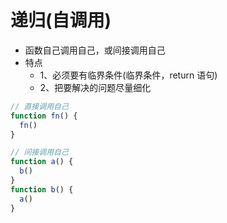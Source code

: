 # 递归(自调用)

- 函数自己调用自己，或间接调用自己
- 特点
  - 1、必须要有临界条件(临界条件，return 语句)
  - 2、把要解决的问题尽量细化

```javascript
// 直接调用自己
function fn() {
  fn()
}

// 间接调用自己
function a() {
  b()
}
function b() {
  a()
}
```
